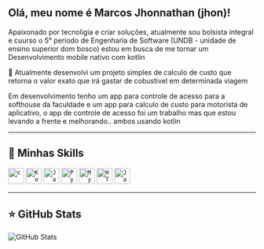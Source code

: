 ## Olá, meu nome é Marcos Jhonnathan (jhon)!

Apaixonado por tecnoligia e criar soluções, atualmente sou bolsista integral e cuurso o 5° periodo de Engenharia de Software (UNDB - unidade de ensino superior dom bosco)
estou em busca de me tornar um Desenvolvimento mobile nativo com kotlin 

🔭 Atualmente desenvolvi um projeto simples de calculo de custo que retorna o valor exato que irá gastar de cobustivel  em determinada viagem

Em desenvolvimento tenho um app para controle de acesso para a softhouse da faculdade e um app para calculo de custo para motorista de aplicativo, o app de controle de acesso foi um trabalho mas que estou levando a frente e melhorando.. ambos usando kotlin 

---

## 🚀 Minhas Skills

<code><img height="32" src="https://img.icons8.com/?size=100&id=OJKzFAELgaAT&format=png&color=000000" alt="c"/></code>
<code><img height="32" src="https://img.icons8.com/?size=100&id=pW9tHQnl55j4&format=png&color=000000" alt="Koltin"/></code>
<code><img height="32" src="https://img.icons8.com/?size=100&id=lTKW3iI3wIT0&format=png&color=000000" alt="Java"/></code>
<code><img height="32" src="https://img.icons8.com/?size=100&id=hGdCwhSHUe6L&format=png&color=000000" alt="Python"/></code>
<code><img height="32" src="https://img.icons8.com/?size=100&id=9nLaR5KFGjN0&format=png&color=000000" alt="MySQL"/></code>
<code><img height="32" src="https://img.icons8.com/?size=100&id=20909&format=png&color=000000" alt="HTML5"/></code>
<code><img height="32" src="https://img.icons8.com/?size=100&id=PXTY4q2Sq2lG&format=png&color=000000" alt="JavaScript"/></code>

---

## ⭐ GitHub Stats

![GitHub Stats](https://github-readme-stats.vercel.app/api?username=jhonApk&show_icons=true)
